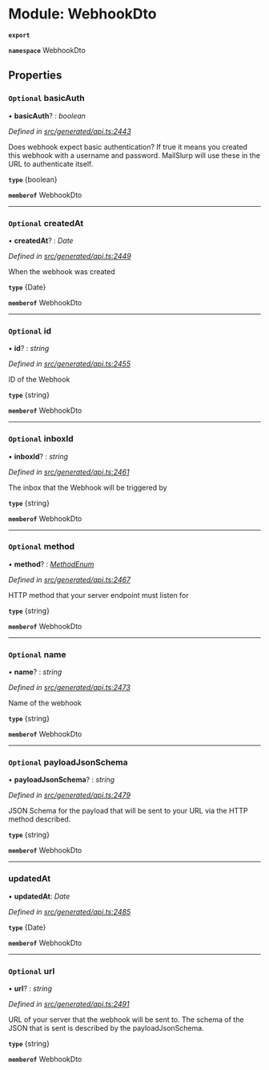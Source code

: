 # Module: WebhookDto

**`export`** 

**`namespace`** WebhookDto

## Properties

### `Optional` basicAuth

• **basicAuth**? : *boolean*

*Defined in [src/generated/api.ts:2443](https://github.com/mailslurp/mailslurp-client-ts-js/blob/45dbdd8/src/generated/api.ts#L2443)*

Does webhook expect basic authentication? If true it means you created this webhook with a username and password. MailSlurp will use these in the URL to authenticate itself.

**`type`** {boolean}

**`memberof`** WebhookDto

___

### `Optional` createdAt

• **createdAt**? : *Date*

*Defined in [src/generated/api.ts:2449](https://github.com/mailslurp/mailslurp-client-ts-js/blob/45dbdd8/src/generated/api.ts#L2449)*

When the webhook was created

**`type`** {Date}

**`memberof`** WebhookDto

___

### `Optional` id

• **id**? : *string*

*Defined in [src/generated/api.ts:2455](https://github.com/mailslurp/mailslurp-client-ts-js/blob/45dbdd8/src/generated/api.ts#L2455)*

ID of the Webhook

**`type`** {string}

**`memberof`** WebhookDto

___

### `Optional` inboxId

• **inboxId**? : *string*

*Defined in [src/generated/api.ts:2461](https://github.com/mailslurp/mailslurp-client-ts-js/blob/45dbdd8/src/generated/api.ts#L2461)*

The inbox that the Webhook will be triggered by

**`type`** {string}

**`memberof`** WebhookDto

___

### `Optional` method

• **method**? : *[MethodEnum](../enums/_generated_api_.webhookdto.methodenum.md)*

*Defined in [src/generated/api.ts:2467](https://github.com/mailslurp/mailslurp-client-ts-js/blob/45dbdd8/src/generated/api.ts#L2467)*

HTTP method that your server endpoint must listen for

**`type`** {string}

**`memberof`** WebhookDto

___

### `Optional` name

• **name**? : *string*

*Defined in [src/generated/api.ts:2473](https://github.com/mailslurp/mailslurp-client-ts-js/blob/45dbdd8/src/generated/api.ts#L2473)*

Name of the webhook

**`type`** {string}

**`memberof`** WebhookDto

___

### `Optional` payloadJsonSchema

• **payloadJsonSchema**? : *string*

*Defined in [src/generated/api.ts:2479](https://github.com/mailslurp/mailslurp-client-ts-js/blob/45dbdd8/src/generated/api.ts#L2479)*

JSON Schema for the payload that will be sent to your URL via the HTTP method described.

**`type`** {string}

**`memberof`** WebhookDto

___

###  updatedAt

• **updatedAt**: *Date*

*Defined in [src/generated/api.ts:2485](https://github.com/mailslurp/mailslurp-client-ts-js/blob/45dbdd8/src/generated/api.ts#L2485)*

**`type`** {Date}

**`memberof`** WebhookDto

___

### `Optional` url

• **url**? : *string*

*Defined in [src/generated/api.ts:2491](https://github.com/mailslurp/mailslurp-client-ts-js/blob/45dbdd8/src/generated/api.ts#L2491)*

URL of your server that the webhook will be sent to. The schema of the JSON that is sent is described by the payloadJsonSchema.

**`type`** {string}

**`memberof`** WebhookDto
